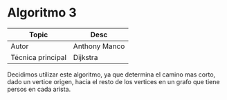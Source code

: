 # Algoritmo 3

Topic | Desc
-|-
Autor | Anthony Manco
Técnica principal | Dijkstra

Decidimos utilizar este algoritmo, ya que determina el camino mas corto, dado un vertice origen, hacia el resto de los vertices en un grafo que tiene persos en cada arista.
